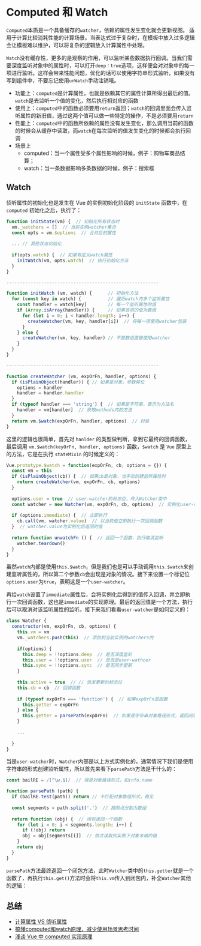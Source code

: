 # Computed 和 Watch


`Computed`本质是一个具备缓存的`watcher`，依赖的属性发生变化就会更新视图。
适用于计算比较消耗性能的计算场景。当表达式过于复杂时，在模板中放入过多逻辑会让模板难以维护，可以将复杂的逻辑放入计算属性中处理。

`Watch`没有缓存性，更多的是观察的作用，可以监听某些数据执行回调。当我们需要深度监听对象中的属性时，可以打开`deep：true`选项，这样便会对对象中的每一项进行监听。这样会带来性能问题，优化的话可以使用字符串形式监听，如果没有写到组件中，不要忘记使用`unWatch`手动注销哦。


- 功能上：`computed`是计算属性，也就是依赖其它的属性计算所得出最后的值。`watch`是去监听一个值的变化，然后执行相对应的函数
- 使用上：`computed`中的函数必须要用`return`返回；`watch`的回调里面会传入监听属性的新旧值，通过这两个值可以做一些特定的操作，不是必须要用`return`
- 性能上：`computed`中的函数所依赖的属性没有发生变化，那么调用当前的函数的时候会从缓存中读取，而`watch`在每次监听的值发生变化的时候都会执行回调
- 场景上
    - computed：当一个属性受多个属性影响的时候，例子：购物车商品结算；
    - watch：当一条数据影响多条数据的时候，例子：搜索框

## Watch

侦听属性的初始化也是发生在 Vue 的实例初始化阶段的 `initState` 函数中，在 `computed` 初始化之后，执行了：

```js
function initState(vm) {  // 初始化所有状态时
  vm._watchers = []  // 当前实例watcher集合
  const opts = vm.$options  // 合并后的属性
  
  ... // 其他状态初始化
  
  if(opts.watch) {  // 如果有定义watch属性
    initWatch(vm, opts.watch)  // 执行初始化方法
  }
}

---------------------------------------------------------

function initWatch (vm, watch) {      // 初始化方法
  for (const key in watch) {          // 遍历watch内多个监听属性
    const handler = watch[key]        // 每一个监听属性的值
    if (Array.isArray(handler)) {     // 如果该项的值为数组
      for (let i = 0; i < handler.length; i++) {
        createWatcher(vm, key, handler[i])  // 将每一项使用watcher包装
      }
    } else {
      createWatcher(vm, key, handler) // 不是数组直接使用watcher
    }
  }
}

---------------------------------------------------------

function createWatcher (vm, expOrFn, handler, options) {
  if (isPlainObject(handler)) { // 如果是对象，参数移位
    options = handler  
    handler = handler.handler
  }
  if (typeof handler === 'string') {  // 如果是字符串，表示为方法名
    handler = vm[handler]  // 获取methods内的方法
  }
  return vm.$watch(expOrFn, handler, options)  // 封装
}

```

这里的逻辑也很简单，首先对 `hanlder` 的类型做判断，拿到它最终的回调函数，最后调用 `vm.$watch(keyOrFn, handler, options)` 函数，`$watch` 是 `Vue` 原型上的方法，它是在执行 `stateMixin` 的时候定义的：

```js
Vue.prototype.$watch = function(expOrFn, cb, options = {}) {
  const vm = this
  if (isPlainObject(cb)) {  // 如果cb是对象，当手动创建监听属性时
    return createWatcher(vm, expOrFn, cb, options)
  }
  
  options.user = true  // user-watcher的标志位，传入Watcher类中
  const watcher = new Watcher(vm, expOrFn, cb, options)  // 实例化user-watcher
  
  if (options.immediate) {  // 立即执行
    cb.call(vm, watcher.value)  // 以当前值立即执行一次回调函数
  }  // watcher.value为实例化后返回的值
  
  return function unwatchFn () {  // 返回一个函数，执行取消监听
    watcher.teardown()
  }
}
```

虽然`watch`内部是使用`this.$watch`，但是我们也是可以手动调用`this.$watch`来创建监听属性的，所以第二个参数`cb`会出现是对象的情况。接下来设置一个标记位`options.user`为`true`，表明这是一个`user-watcher`。

再给`watch`设置了`immediate`属性后，会将实例化后得到的值传入回调，并立即执行一次回调函数，这也是`immediate`的实现原理。最后的返回值是一个方法，执行后可以取消对该监听属性的监听。接下来我们看看`user-watcher`是如何定义的：

```js
class Watcher {
  constructor(vm, expOrFn, cb, options) {
    this.vm = vm
    vm._watchers.push(this)  // 添加到当前实例的watchers内
    
    if(options) {
      this.deep = !!options.deep  // 是否深度监听
      this.user = !!options.user  // 是否是user-wathcer
      this.sync = !!options.sync  // 是否同步更新
    }
    
    this.active = true  // // 派发更新的标志位
    this.cb = cb  // 回调函数
    
    if (typeof expOrFn === 'function') {  // 如果expOrFn是函数
      this.getter = expOrFn
    } else {
      this.getter = parsePath(expOrFn)  // 如果是字符串对象路径形式，返回闭包函数
    }
    
    ...
    
  }
}
```

当是`user-watcher`时，`Watcher`内部是以上方式实例化的，通常情况下我们是使用字符串的形式创建监听属性，所以首先来看下`parsePath`方法是干什么的：

```js
const bailRE = /[^\w.$]/  // 得是对象路径形式，如info.name

function parsePath (path) {
  if (bailRE.test(path)) return // 不匹配对象路径形式，再见
  
  const segments = path.split('.')  // 按照点分割为数组
  
  return function (obj) {  // 闭包返回一个函数
    for (let i = 0; i < segments.length; i++) {
      if (!obj) return
      obj = obj[segments[i]]  // 依次读取到实例下对象末端的值
    }
    return obj
  }
}
```

`parsePath`方法最终返回一个闭包方法，此时`Watcher`类中的`this.getter`就是一个函数了，再执行`this.get()`方法时会将`this.vm`传入到闭包内，补全`Watcher`其他的逻辑：



## 总结

- [计算属性 VS 侦听属性](https://ustbhuangyi.github.io/vue-analysis/v2/reactive/computed-watcher.html)
- [搞懂computed和watch原理，减少使用场景思考时间](https://juejin.im/post/5d629380518825121f661973)
- [浅谈 Vue 中 computed 实现原理](https://juejin.im/post/5b98c4da6fb9a05d353c5fd7)

